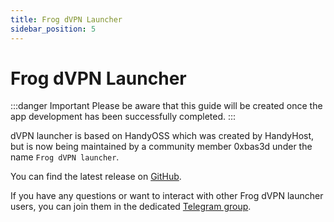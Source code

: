 ```yaml
---
title: Frog dVPN Launcher
sidebar_position: 5
---
```


# Frog dVPN Launcher

:::danger Important
Please be aware that this guide will be created once the app development has been successfully completed.
:::

dVPN launcher is based on HandyOSS which was created by HandyHost, but is now being maintained by a community member 0xbas3d under the name `Frog dVPN launcher`.

You can find the latest release on [GitHub](https://github.com/0xbas3d/dvpn-host).

If you have any questions or want to interact with other Frog dVPN launcher users, you can join them in the dedicated [Telegram group](https://t.me/froglauncher).